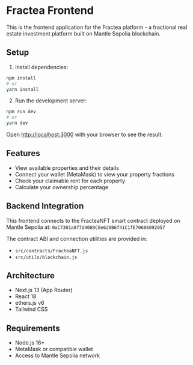 # Fractea Frontend

This is the frontend application for the Fractea platform - a fractional real estate investment platform built on Mantle Sepolia blockchain.

## Setup

1. Install dependencies:

```bash
npm install
# or
yarn install
```

2. Run the development server:

```bash
npm run dev
# or
yarn dev
```

Open [http://localhost:3000](http://localhost:3000) with your browser to see the result.

## Features

- View available properties and their details
- Connect your wallet (MetaMask) to view your property fractions
- Check your claimable rent for each property
- Calculate your ownership percentage

## Backend Integration

This frontend connects to the FracteaNFT smart contract deployed on Mantle Sepolia at:
`0xC7301a077d4089C6e620B6f41C1fE70686092057`

The contract ABI and connection utilities are provided in:
- `src/contracts/FracteaNFT.js`
- `src/utils/blockchain.js`

## Architecture

- Next.js 13 (App Router)
- React 18
- ethers.js v6
- Tailwind CSS

## Requirements

- Node.js 16+
- MetaMask or compatible wallet
- Access to Mantle Sepolia network 